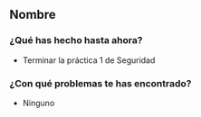 ## Nombre
### ¿Qué has hecho hasta ahora?
- Terminar la práctica 1 de Seguridad
### ¿Con qué problemas te has encontrado?
- Ninguno
<br><br>
